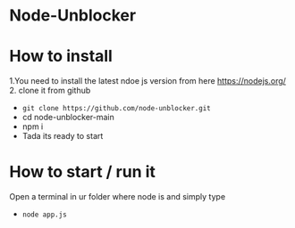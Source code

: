 # Node-Unblocker

# How to install

1.You need to install the latest ndoe js version from here 
https://nodejs.org/
2. clone it from github
* `git clone https://github.com/node-unblocker.git`
* cd node-unblocker-main
* npm i
* Tada its ready to start

# How to start / run it

Open a terminal in ur folder where node is and simply type
* `node app.js`
